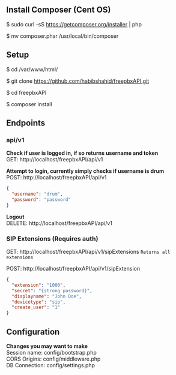 ## Install Composer (Cent OS)
$ sudo curl -sS https://getcomposer.org/installer | php

$ mv composer.phar /usr/local/bin/composer

## Setup
$ cd /var/www/html/

$ git clone https://github.com/habibshahid/freepbxAPI.git

$ cd freepbxAPI

$ composer install  

## Endpoints
### api/v1
**Check if user is logged in, if so returns username and token**  
GET: http://localhost/freepbxAPI/api/v1  

**Attempt to login, currently simply checks if username is drum**  
POST: http://localhost/freepbxAPI/api/v1
```json
{
  "username": "drum",
  "password": "password"
}
```

**Logout**  
DELETE: http://localhost/freepbxAPI/api/v1

### SIP Extensions (Requires auth)
GET: http://localhost/freepbxAPI/api/v1/sipExtensions
```Returns all extensions```  

POST: http://localhost/freepbxAPI/api/v1/sipExtension
```json
{
  "extension": "1000",
  "secret": "{strong password}",
  "displayname": "John Doe",
  "devicetype": "sip",
  "create_user": "1"
}
```

## Configuration
**Changes you may want to make**  
Session name: config/bootstrap.php  
CORS Origins: config/middleware.php  
DB Connection: config/settings.php

